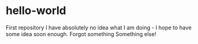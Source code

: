 # hello-world
First repository
I have absolutely no idea what I am doing - I hope to have some idea soon enough.
Forgot something
Something else!
